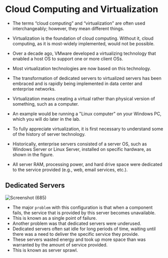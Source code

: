 # Cloud Computing and Virtualization

- The terms “cloud computing” and “virtualization” are often used interchangeably; however, they mean different things. 

- Virtualization is the foundation of cloud computing. Without it, cloud computing, as it is most-widely implemented, would not be possible.

- Over a decade ago, VMware developed a virtualizing technology that enabled a host OS to support one or more client OSs. 
 
- Most virtualization technologies are now based on this technology. 
- The transformation of dedicated servers to virtualized servers has been embraced and is rapidly being implemented in data center and enterprise networks.

- Virtualization means creating a virtual rather than physical version of something, such as a computer. 
- An example would be running a "Linux computer" on your Windows PC, which you will do later in the lab.

- To fully appreciate virtualization, it is first necessary to understand some of the history of server technology. 
- Historically, enterprise servers consisted of a server OS, such as Windows Server or Linux Server, installed on specific hardware, as shown in the figure. 

- All server RAM, processing power, and hard drive space were dedicated to the service provided (e.g., web, email services, etc.).


## Dedicated Servers
![Screenshot (685)](https://user-images.githubusercontent.com/63872951/175615187-df52926a-61c1-40e1-ac8e-c6353929362e.png)


- The major `problem` with this configuration is that when a component fails, the service that is provided by this server becomes unavailable. 
- This is known as a single point of failure. 
- Another problem was that dedicated servers were underused. 
- Dedicated servers often sat idle for long periods of time, waiting until there was a need to deliver the specific service they provide. 
- These servers wasted energy and took up more space than was warranted by the amount of service provided. 
- This is known as server sprawl.
